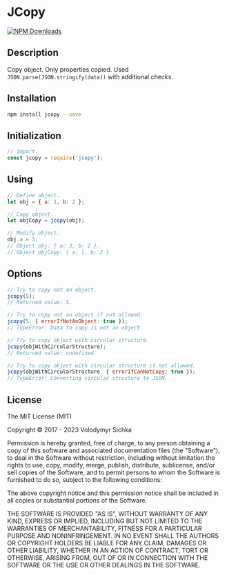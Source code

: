 # JCopy

[![NPM Downloads][downloads-image]][downloads-url]

## Description

Copy object. Only properties copied. Used `JSON.parse(JSON.stringify(data))` with additional checks.

## Installation

```sh
npm install jcopy --save
```

## Initialization

```js
// Import.
const jcopy = require('jcopy');
```

## Using

```js
// Define object.
let obj = { a: 1, b: 2 };

// Copy object.
let objCopy = jcopy(obj);

// Modify object.
obj.a = 3;
// Object obj: { a: 3, b: 2 }.
// Object objCopy: { a: 1, b: 2 }.
```

## Options

```js
// Try to copy not an object.
jcopy(5);
// Returned value: 5.

// Try to copy not an object if not allowed.
jcopy(5, { errorIfNotAnObject: true });
// TypeError: Data to copy is not an object.

// Try to copy object with circular structure.
jcopy(objWithCircularStructure);
// Returned value: undefined.

// Try to copy object with circular structure if not allowed.
jcopy(objWithCircularStructure, { errorIfCanNotCopy: true });
// TypeError: Converting circular structure to JSON.
```

## License

The MIT License (MIT)

Copyright © 2017 - 2023 Volodymyr Sichka

Permission is hereby granted, free of charge, to any person obtaining a copy of this software and associated documentation files (the "Software"), to deal in the Software without restriction, including without limitation the rights to use, copy, modify, merge, publish, distribute, sublicense, and/or sell copies of the Software, and to permit persons to whom the Software is furnished to do so, subject to the following conditions:

The above copyright notice and this permission notice shall be included in all copies or substantial portions of the Software.

THE SOFTWARE IS PROVIDED "AS IS", WITHOUT WARRANTY OF ANY KIND, EXPRESS OR IMPLIED, INCLUDING BUT NOT LIMITED TO THE WARRANTIES OF MERCHANTABILITY, FITNESS FOR A PARTICULAR PURPOSE AND NONINFRINGEMENT. IN NO EVENT SHALL THE AUTHORS OR COPYRIGHT HOLDERS BE LIABLE FOR ANY CLAIM, DAMAGES OR OTHER LIABILITY, WHETHER IN AN ACTION OF CONTRACT, TORT OR OTHERWISE, ARISING FROM, OUT OF OR IN CONNECTION WITH THE SOFTWARE OR THE USE OR OTHER DEALINGS IN THE SOFTWARE.

[downloads-image]: https://img.shields.io/npm/dm/jcopy.svg
[downloads-url]: https://npmjs.org/package/jcopy

